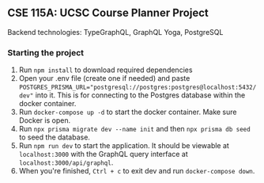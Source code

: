 ## CSE 115A: UCSC Course Planner Project

Backend technologies: TypeGraphQL, GraphQL Yoga, PostgreSQL

### Starting the project
1. Run `npm install` to download required dependencies
2. Open your .env file (create one if needed) and paste `POSTGRES_PRISMA_URL="postgresql://postgres:postgres@localhost:5432/dev"` into it. This is for connecting to the Postgres database within the docker container.
3. Run `docker-compose up -d` to start the docker container. Make sure Docker is open.
4. Run `npx prisma migrate dev --name init` and then `npx prisma db seed` to seed the database.
5. Run `npm run dev` to start the application. It should be viewable at `localhost:3000` with the GraphQL query interface at `localhost:3000/api/graphql`.
6. When you're finished, `Ctrl + c` to exit dev and run `docker-compose down`.
